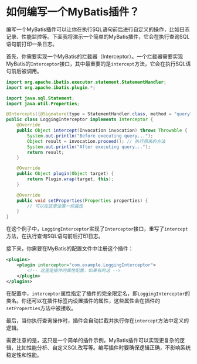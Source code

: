 # 如何编写一个MyBatis插件？

编写一个MyBatis插件可以让你在执行SQL语句前后进行自定义的操作，比如日志记录、性能监控等。下面我将演示一个简单的MyBatis插件，它会在执行查询SQL语句前打印一条日志。

首先，你需要实现一个MyBatis的拦截器（Interceptor）。一个拦截器需要实现MyBatis的`Interceptor`接口，其中最重要的是`intercept`方法，它会在执行SQL语句前后被调用。

```java
import org.apache.ibatis.executor.statement.StatementHandler;
import org.apache.ibatis.plugin.*;

import java.sql.Statement;
import java.util.Properties;

@Intercepts({@Signature(type = StatementHandler.class, method = "query", args = {Statement.class, org.apache.ibatis.session.ResultHandler.class})})
public class LoggingInterceptor implements Interceptor {
    @Override
    public Object intercept(Invocation invocation) throws Throwable {
        System.out.println("Before executing query...");
        Object result = invocation.proceed(); // 执行原来的方法
        System.out.println("After executing query...");
        return result;
    }

    @Override
    public Object plugin(Object target) {
        return Plugin.wrap(target, this);
    }

    @Override
    public void setProperties(Properties properties) {
        // 可以在这里设置一些属性
    }
}
```

在这个例子中，`LoggingInterceptor`实现了`Interceptor`接口，重写了`intercept`方法，在执行查询SQL语句前后打印日志。

接下来，你需要在MyBatis的配置文件中注册这个插件：

```xml
<plugins>
    <plugin interceptor="com.example.LoggingInterceptor">
        <!-- 这里是插件的属性配置，如果有的话 -->
    </plugin>
</plugins>
```

在配置中，`interceptor`属性指定了插件的完全限定名，即`LoggingInterceptor`的类名。你还可以在插件标签内设置插件的属性，这些属性会在插件的`setProperties`方法中被接收。

最后，当你执行查询操作时，插件会自动拦截并执行你在`intercept`方法中定义的逻辑。

需要注意的是，这只是一个简单的插件示例。MyBatis插件可以实现更复杂的逻辑，比如性能分析、自定义SQL改写等。编写插件时要确保逻辑正确，不影响系统稳定性和性能。


